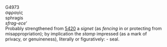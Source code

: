 <body>
  <p>G4973<br>  σφραγίς  <br> sphragis  <br><i>sfrag-ece‘ </i><br>Probably strengthened from <a href="g5420.htm">5420</a>  a <i>signet</i> (as <i>fencing</i> in or protecting from misappropriation); by implication the <i>stamp</i> impressed (as a mark of privacy, or genuineness), literally or figuratively: - seal.<br></p>
 </body>